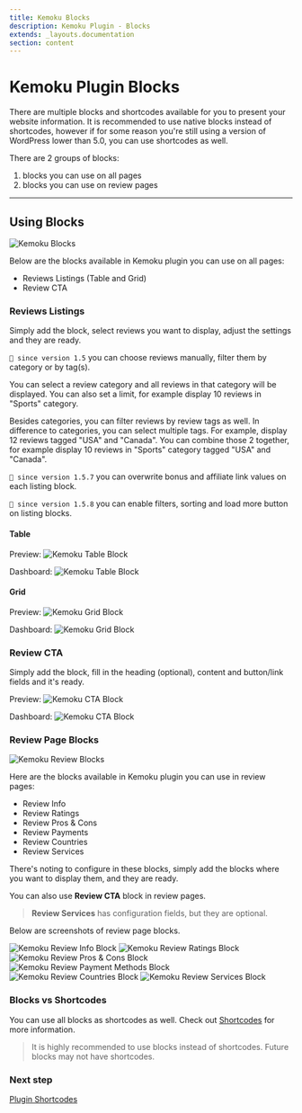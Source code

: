 ```yaml
---
title: Kemoku Blocks
description: Kemoku Plugin - Blocks
extends: _layouts.documentation
section: content
---
```


# Kemoku Plugin Blocks

There are multiple blocks and shortcodes available for you to present your website information. It is recommended to use native blocks instead of shortcodes, however if for some reason you're still using a version of WordPress lower than 5.0, you can use shortcodes as well.

There are 2 groups of blocks:

1. blocks you can use on all pages
2. blocks you can use on review pages

---

## Using Blocks

![Kemoku Blocks](/assets/images/kemoku/kemoku-blocks.jpg)

Below are the blocks available in Kemoku plugin you can use on all pages:

- Reviews Listings (Table and Grid)
- Review CTA

### Reviews Listings

Simply add the block, select reviews you want to display, adjust the settings and they are ready.

`💁 since version 1.5` you can choose reviews manually, filter them by category or by tag(s).

You can select a review category and all reviews in that category will be displayed. You can also set a limit, for example display 10 reviews in "Sports" category.

Besides categories, you can filter reviews by review tags as well. In difference to categories, you can select multiple tags. For example, display 12 reviews tagged "USA" and "Canada". You can combine those 2 together, for example display 10 reviews in "Sports" category tagged "USA" and "Canada".

`💁 since version 1.5.7` you can overwrite bonus and affiliate link values on each listing block.

`💁 since version 1.5.8` you can enable filters, sorting and load more button on listing blocks.

#### Table

Preview:
![Kemoku Table Block](/assets/images/kemoku/kemoku-reviews-table-block-frontend.jpg)

Dashboard:
![Kemoku Table Block](/assets/images/kemoku/kemoku-reviews-table-block-backend.jpg)

#### Grid

Preview:
![Kemoku Grid Block](/assets/images/kemoku/kemoku-reviews-grid-block-frontend.png)

Dashboard:
![Kemoku Grid Block](/assets/images/kemoku/kemoku-reviews-grid-block-backend.jpg)

### Review CTA

Simply add the block, fill in the heading (optional), content and button/link fields and it's ready.

Preview:
![Kemoku CTA Block](/assets/images/kemoku/kemoku-review-cta-block-frontend.png)

Dashboard:
![Kemoku CTA Block](/assets/images/kemoku/kemoku-review-cta-block-backend.png)

### Review Page Blocks

![Kemoku Review Blocks](/assets/images/kemoku/kemoku-review-blocks.jpg)

Here are the blocks available in Kemoku plugin you can use in review pages:

- Review Info
- Review Ratings
- Review Pros & Cons
- Review Payments
- Review Countries
- Review Services

There's noting to configure in these blocks, simply add the blocks where you want to display them, and they are ready.

You can also use **Review CTA** block in review pages.

> **Review Services** has configuration fields, but they are optional.


Below are screenshots of review page blocks.

![Kemoku Review Info Block](/assets/images/kemoku/kemoku-review-info-block-frontend.png)
![Kemoku Review Ratings Block](/assets/images/kemoku/kemoku-review-ratings-block-frontend.png)
![Kemoku Review Pros & Cons Block](/assets/images/kemoku/kemoku-review-pros-cons-block-frontend.png)
![Kemoku Review Payment Methods Block](/assets/images/kemoku/kemoku-review-payment-methods-block-frontend.png)
![Kemoku Review Countries Block](/assets/images/kemoku/kemoku-review-countries-block-frontend.png)
![Kemoku Review Services Block](/assets/images/kemoku/kemoku-review-services-block-frontend.png)


### Blocks vs Shortcodes

You can use all blocks as shortcodes as well. Check out [Shortcodes](/docs/kemoku/shortcodes/) for more information.

> It is highly recommended to use blocks instead of shortcodes. Future blocks may not have shortcodes.

### Next step

[Plugin Shortcodes](/docs/kemoku/shortcodes/)
